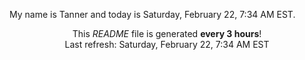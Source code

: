 My name is Tanner and today is Saturday, February 22, 7:34 AM EST.

<p align="center">This <i>README</i> file is generated <b>every 3 hours</b>!</br>Last refresh: Saturday, February 22, 7:34 AM EST<br /></p>
